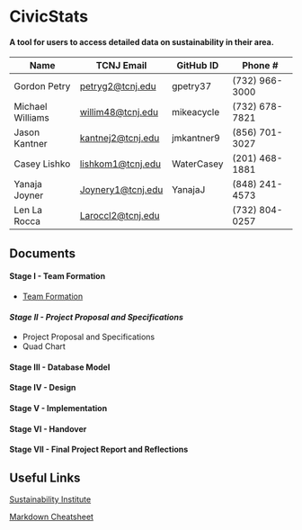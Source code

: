 # CivicStats

#### A tool for users to access detailed data on sustainability in their area.

| Name	            | TCNJ Email        | GitHub ID  | Phone #        |
| ----------------- | ----------------- | ---------- | -------------- |
| Gordon Petry	    | petryg2@tcnj.edu	| gpetry37	 | (732) 966-3000 |
| Michael Williams	| willim48@tcnj.edu	| mikeacycle | (732) 678-7821 |
| Jason Kantner	    | kantnej2@tcnj.edu	| jmkantner9 | (856) 701-3027 |
| Casey Lishko	    | lishkom1@tcnj.edu	| WaterCasey | (201) 468-1881 |
| Yanaja Joyner	    | Joynery1@tcnj.edu	| YanajaJ	   | (848) 241-4573 |
| Len La Rocca	    | Laroccl2@tcnj.edu	|	           | (732) 804-0257 |

## Documents

#### Stage I - Team Formation
 * [Team Formation](https://github.com/gpetry37/Sustainability-Data-Visualization-Tool/blob/master/docs/stage-i/TeamFormation.docx)
#### *Stage II - Project Proposal and Specifications*
 * Project Proposal and Specifications
 * Quad Chart
#### Stage III - Database Model

#### Stage IV - Design

#### Stage V - Implementation

#### Stage VI - Handover

#### Stage VII - Final Project Report and Reflections

## Useful Links

[Sustainability Institute](https://si.tcnj.edu/)

[Markdown Cheatsheet](https://github.com/adam-p/markdown-here/wiki/Markdown-Cheatsheet)
